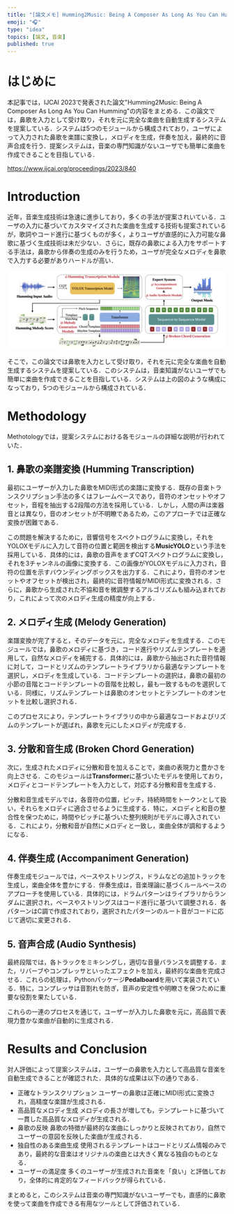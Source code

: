 ```yaml
---
title: "[論文メモ] Humming2Music: Being A Composer As Long As You Can Humming"
emoji: "🎧"
type: "idea"
topics: [論文, 音楽]
published: true
---
```


# はじめに
本記事では，IJCAI 2023で発表された論文"Humming2Music: Being A Composer As Long As You Can Humming"の内容をまとめる．この論文では，鼻歌を入力として受け取り，それを元に完全な楽曲を自動生成するシステムを提案している．システムは5つのモジュールから構成されており，ユーザによって入力された鼻歌を楽譜に変換し，メロディを生成，伴奏を加え，最終的に音声合成を行う．提案システムは，音楽の専門知識がないユーザでも簡単に楽曲を作成できることを目指している．

https://www.ijcai.org/proceedings/2023/840

# Introduction
近年，音楽生成技術は急速に進歩しており，多くの手法が提案されいている．ユーザの入力に基づいてカスタマイズされた楽曲を生成する技術も提案されているが，歌詞やコード進行に基づくものが多く，よりユーザが直感的に入力可能な鼻歌に基づく生成技術は未だ少ない．さらに，既存の鼻歌による入力をサポートする手法は，鼻歌から伴奏の生成のみを行うため，ユーザが完全なメロディを鼻歌で入力する必要がありハードルが高い．

![全体構成](/images/20241001-humming2music/overview.png)

そこで，この論文では鼻歌を入力として受け取り，それを元に完全な楽曲を自動生成するシステムを提案している．このシステムは，音楽知識がないユーザでも簡単に楽曲を作成できることを目指している．システムは上の図のような構成になっており，5つのモジュールから構成されている．

# Methodology
Methotologyでは，提案システムにおける各モジュールの詳細な説明が行われていた．

## 1. 鼻歌の楽譜変換 (Humming Transcription)
最初にユーザーが入力した鼻歌をMIDI形式の楽譜に変換する．既存の音楽トランスクリプション手法の多くはフレームベースであり，音符のオンセットやオフセット，音程を抽出する2段階の方法を採用している．しかし，人間の声は楽器音とは異なり，音のオンセットが不明瞭であるため，このアプローチでは正確な変換が困難である．

この問題を解決するために，音響信号をスペクトログラムに変換し，それをYOLOXモデルに入力して音符の位置と範囲を検出する**MusicYOLO**という手法を採用している．具体的には，鼻歌の音声をまずCQTスペクトログラムに変換し，それを3チャンネルの画像に変換する．この画像がYOLOXモデルに入力され，音符の位置を示すバウンディングボックスを出力する．これにより，音符のオンセットやオフセットが検出され，最終的に音符情報がMIDI形式に変換される．さらに，鼻歌から生成された不協和音を微調整するアルゴリズムも組み込まれており，これによって次のメロディ生成の精度が向上する．

## 2. メロディ生成 (Melody Generation)
楽譜変換が完了すると，そのデータを元に，完全なメロディを生成する．このモジュールでは，鼻歌のメロディに基づき，コード進行やリズムテンプレートを適用して，自然なメロディを補完する．具体的には，鼻歌から抽出された音符情報に対して，コードとリズムのテンプレートライブラリから最適なテンプレートを選択し，メロディを生成している．コードテンプレートの選択は，鼻歌の最初の小節の音階とコードテンプレートの音階を比較し，最も一致するものを選択している．同様に，リズムテンプレートは鼻歌のオンセットとテンプレートのオンセットを比較し選択される．

このプロセスにより，テンプレートライブラリの中から最適なコードおよびリズムのテンプレートが選ばれ，鼻歌を元にしたメロディが完成する．

## 3. 分散和音生成 (Broken Chord Generation)
次に，生成されたメロディに分散和音を加えることで，楽曲の表現力と豊かさを向上させる．このモジュールは**Transformer**に基づいたモデルを使用しており，メロディとコードテンプレートを入力として，対応する分散和音を生成する．

分散和音生成モデルでは，各音符の位置，ピッチ，持続時間をトークンとして扱い，それらをメロディに適合させるように生成する．特に，メロディと和音の整合性を保つために，時間やピッチに基づいた整列規則がモデルに導入されている．これにより，分散和音が自然にメロディと一致し，楽曲全体が調和するようになる．

## 4. 伴奏生成 (Accompaniment Generation)
伴奏生成モジュールでは，ベースやストリングス，ドラムなどの追加トラックを生成し，楽曲全体を豊かにする．伴奏生成は，音楽理論に基づくルールベースのアプローチを使用している．具体的には，ドラムパターンはライブラリからランダムに選択され，ベースやストリングスはコード進行に基づいて調整される．各パターンはC調で作成されており，選択されたパターンのルート音がコードに応じて適切に変更される．

## 5. 音声合成 (Audio Synthesis)
最終段階では，各トラックをミキシングし，適切な音量バランスを調整する．また，リバーブやコンプレッサといったエフェクトを加え，最終的な楽曲を完成させる．これらの処理は，Pythonパッケージ**Pedalboard**を用いて実装されている．特に，コンプレッサは音割れを防ぎ，音声の安定性や明瞭さを保つために重要な役割を果たしている．

これらの一連のプロセスを通じて，ユーザーが入力した鼻歌を元に，高品質で表現力豊かな楽曲が自動的に生成される．

# Results and Conclusion
対人評価によって提案システムは，ユーザーの鼻歌を入力として高品質な音楽を自動生成できることが確認された．具体的な成果は以下の通りである．

- 正確なトランスクリプション
  ユーザーの鼻歌は正確にMIDI形式に変換され，高精度な楽譜が生成される．
- 高品質なメロディ生成
  メロディの長さが増しても，テンプレートに基づいて一貫した高品質なメロディが生成される．
- 鼻歌の反映
  鼻歌の特徴が最終的な楽曲にしっかりと反映されており，自然でユーザーの意図を反映した楽曲が生成される．
- 独自性のある楽曲生成
  使用されるテンプレートはコードとリズム情報のみであり，最終的な音楽はオリジナルの楽曲とは大きく異なる独自のものとなる．
- ユーザーの満足度
  多くのユーザーが生成された音楽を「良い」と評価しており，全体的に肯定的なフィードバックが得られている．

まとめると，このシステムは音楽の専門知識がないユーザーでも，直感的に鼻歌を使って楽曲を作成できる有用なツールとして評価されている．